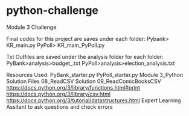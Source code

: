 # python-challenge
Module 3 Challenge

Final codes for this project are saves under each folder:
Pybank> KR_main.py
PyPoll> KR_main_PyPoll.py

Txt Outfiles are saved under the analysis folder for each folder:
PyBank>analysis>budget_.txt
PyPoll>analysis>election_analysis.txt

Resources Used:
PyBank_starter.py
PyPoll_starter.py
Module 3_Python Solution Files
08_ReadCSV Solution
09_ReadComicBooksCSV
https://docs.python.org/3/library/functions.html#print
https://docs.python.org/3/library/csv.html
https://docs.python.org/3/tutorial/datastructures.html
Expert Learning Assitant to ask questions and check errors